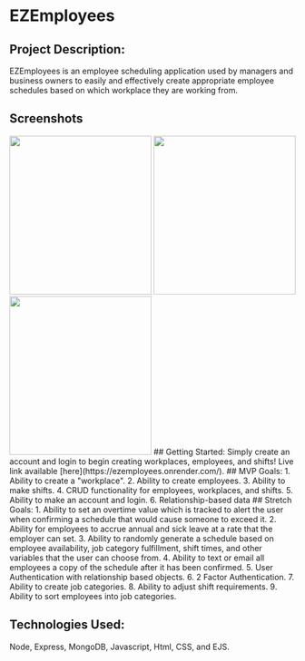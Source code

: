# EZEmployees
## Project Description:
EZEmployees is an employee scheduling application used by managers and business owners to easily and effectively create appropriate employee schedules based on which workplace they are working from.
## Screenshots
<img src="https://i.imgur.com/lRU6S29.png" width="250px" height="280px">
<img src="https://i.imgur.com/bfyYZ8I.png" width="250px" height="280px">
<img src="https://i.imgur.com/kEeoSh6.png" width="250px" height="280px">
## Getting Started:
Simply create an account and login to begin creating workplaces, employees, and shifts! Live link available [here](https://ezemployees.onrender.com/).
## MVP Goals:
1. Ability to create a "workplace".
2. Ability to create employees.
3. Ability to make shifts.
4. CRUD functionality for employees, workplaces, and shifts.
5. Ability to make an account and login.
6. Relationship-based data
## Stretch Goals:
1. Ability to set an overtime value which is tracked to alert the user when confirming a schedule that would cause someone to exceed it.
2. Ability for employees to accrue annual and sick leave at a rate that the employer can set.
3. Ability to randomly generate a schedule based on employee availability, job category fulfillment, shift times, and other variables that the user can choose from.
4. Ability to text or email all employees a copy of the schedule after it has been confirmed.
5. User Authentication with relationship based objects.
6. 2 Factor Authentication.
7. Ability to create job categories.
8. Ability to adjust shift requirements.
9. Ability to sort employees into job categories.

## Technologies Used:
Node, Express, MongoDB, Javascript, Html, CSS, and EJS.
